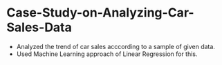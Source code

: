 # Case-Study-on-Analyzing-Car-Sales-Data

- Analyzed the trend of car sales acccording to a sample of given data.
- Used Machine Learning approach of Linear Regression for this.
